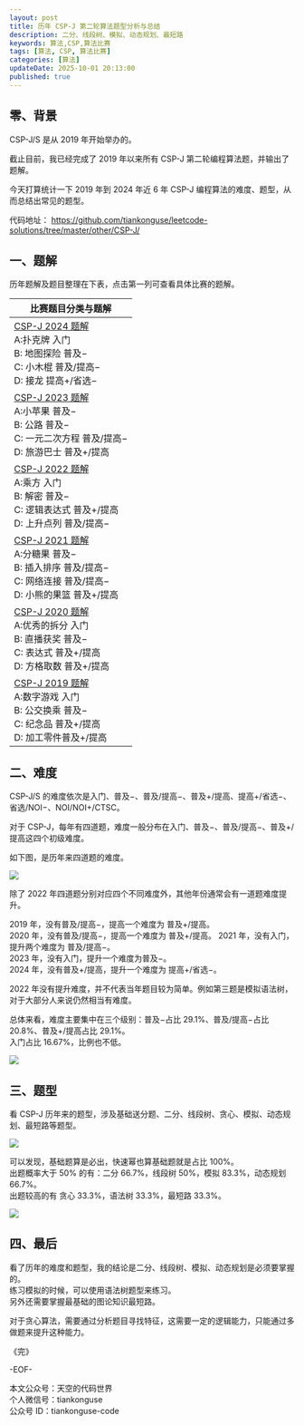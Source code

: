 ```yaml
---
layout: post
title: 历年 CSP-J 第二轮算法题型分析与总结
description: 二分、线段树、模拟、动态规划、最短路            
keywords: 算法,CSP,算法比赛
tags: [算法, CSP, 算法比赛]
categories: [算法]
updateDate: 2025-10-01 20:13:00
published: true
---
```




## 零、背景


CSP-J/S 是从 2019 年开始举办的。  


截止目前，我已经完成了 2019 年以来所有 CSP-J 第二轮编程算法题，并输出了题解。  


今天打算统计一下 2019 年到 2024 年近 6 年 CSP-J 编程算法的难度、题型，从而总结出常见的题型。  



代码地址： https://github.com/tiankonguse/leetcode-solutions/tree/master/other/CSP-J/  


## 一、题解  


历年题解及题目整理在下表，点击第一列可查看具体比赛的题解。    


| 比赛题目分类与题解 |
| --- |
| [CSP-J 2024 题解](https://mp.weixin.qq.com/s/-07O9hiNL1e9llPDsaPoWQ) <br> A:扑克牌 入门          <br> B: 地图探险 普及−      <br> C: 小木棍 普及/提高−       <br> D: 接龙 提高+/省选−|
| [CSP-J 2023 题解](https://mp.weixin.qq.com/s/-RalfMmoFQLGlP9AD5VCAA) <br> A:小苹果 普及−         <br> B: 公路 普及−         <br> C: 一元二次方程 普及/提高−   <br> D: 旅游巴士 普及+/提高 |
| [CSP-J 2022 题解](https://mp.weixin.qq.com/s/6_U-twcGKNhwQvhM6z57Dg) <br> A:乘方 入门            <br> B: 解密 普及−         <br> C: 逻辑表达式 普及+/提高    <br> D: 上升点列 普及/提高− |
| [CSP-J 2021 题解](https://mp.weixin.qq.com/s/711kAAF8NNefVLC8qNvvBA) <br> A:分糖果 普及−	       <br> B: 插入排序 普及/提高−  <br> C: 网络连接 普及/提高−      <br> D: 小熊的果篮 普及+/提高	 |
| [CSP-J 2020 题解](https://mp.weixin.qq.com/s/LDTNFfDH2cIopEsVJYtxog) <br> A:优秀的拆分 入门	      <br> B: 直播获奖 普及−      <br> C: 表达式 普及+/提高        <br> D: 方格取数 普及+/提高	 |
| [CSP-J 2019 题解](https://mp.weixin.qq.com/s/tlQT5y-ch8eVvxxNfEq3yg) <br> A:数字游戏 入门	        <br> B: 公交换乘 普及−     <br> C: 纪念品 普及+/提高	      <br> D: 加工零件普及+/提高	 |


## 二、难度  


CSP-J/S 的难度依次是入门、普及−、普及/提高−、普及+/提高、提高+/省选−、省选/NOI−、NOI/NOI+/CTSC。  


对于 CSP-J，每年有四道题，难度一般分布在入门、普及−、普及/提高−、普及+/提高这四个初级难度。  


如下图，是历年来四道题的难度。  


![](https://res2025.tiankonguse.com/images/2025/10/01/001.png)  



除了 2022 年四道题分别对应四个不同难度外，其他年份通常会有一道题难度提升。    


2019 年，没有普及/提高−，提高一个难度为 普及+/提高。  
2020 年，没有普及/提高−，提高一个难度为 普及+/提高。 
2021 年，没有入门，提升两个难度为 普及/提高−。  
2023 年，没有入门，提升一个难度为普及−。  
2024 年，没有普及+/提高，提升一个难度为 提高+/省选−。  


2022 年没有提升难度，并不代表当年题目较为简单。例如第三题是模拟语法树，对于大部分人来说仍然相当有难度。  


总体来看，难度主要集中在三个级别：普及−占比 29.1%、普及/提高−占比 20.8%、普及+/提高占比 29.1%。  
入门占比 16.67%，比例也不低。  


![](https://res2025.tiankonguse.com/images/2025/10/01/002.png)  



## 三、题型  


看 CSP-J 历年来的题型，涉及基础送分题、二分、线段树、贪心、模拟、动态规划、最短路等题型。  



![](https://res2025.tiankonguse.com/images/2025/10/01/003.png)  



可以发现，基础题算是必出，快速幂也算基础题就是占比 100%。  
出题概率大于 50% 的有：二分 66.7%，线段树 50%，模拟 83.3%，动态规划 66.7%。  
出题较高的有 贪心 33.3%，语法树 33.3%，最短路 33.3%。  


![](https://res2025.tiankonguse.com/images/2025/10/01/004.png)  



## 四、最后  


看了历年的难度和题型，我的结论是二分、线段树、模拟、动态规划是必须要掌握的。  
练习模拟的时候，可以使用语法树题型来练习。  
另外还需要掌握最基础的图论知识最短路。  


对于贪心算法，需要通过分析题目寻找特征，这需要一定的逻辑能力，只能通过多做题来提升这种能力。  



《完》  


-EOF-  


本文公众号：天空的代码世界  
个人微信号：tiankonguse  
公众号 ID：tiankonguse-code  
